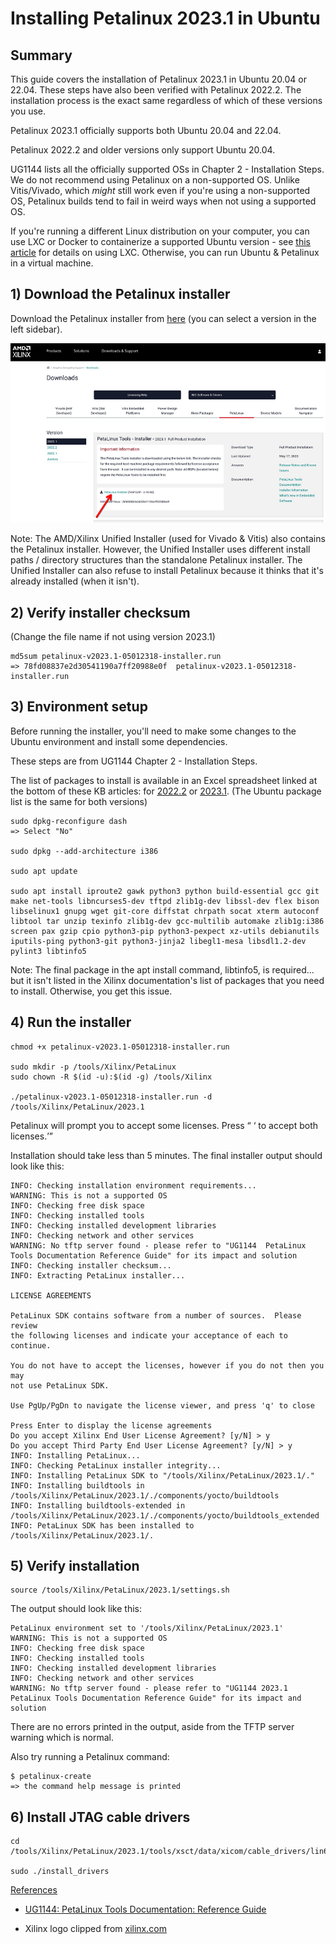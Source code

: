 # Installing Petalinux 2023.1 in Ubuntu

## **Summary**

This guide covers the installation of Petalinux 2023.1 in Ubuntu 20.04 or 22.04. These steps have also been verified with Petalinux 2022.2. The installation process is the exact same regardless of which of these versions you use.

Petalinux 2023.1 officially supports both Ubuntu 20.04 and 22.04.

Petalinux 2022.2 and older versions only support Ubuntu 20.04.

UG1144 lists all the officially supported OSs in Chapter 2 - Installation Steps. We do not recommend using Petalinux on a non-supported OS. Unlike Vitis/Vivado, which _might_ still work even if you're using a non-supported OS, Petalinux builds tend to fail in weird ways when not using a supported OS.

If you're running a different Linux distribution on your computer, you can use LXC or Docker to containerize a supported Ubuntu version - see [<u><span>this article</span></u>](https://www.css-techhelp.com/post/set-up-lxc-for-vitis-vivado-and-petalinux-development) for details on using LXC. Otherwise, you can run Ubuntu & Petalinux in a virtual machine.

## **1) Download the Petalinux installer**

Download the Petalinux installer from [<u><span>here</span></u>](https://www.xilinx.com/support/download/index.html/content/xilinx/en/downloadNav/embedded-design-tools.html) (you can select a version in the left sidebar).

![Download_petalinux_installer](Download_petalinux_installer.png)

Note: The AMD/Xilinx Unified Installer (used for Vivado & Vitis) also contains the Petalinux installer. However, the Unified Installer uses different install paths / directory structures than the standalone Petalinux installer. The Unified Installer can also refuse to install Petalinux because it thinks that it's already installed (when it isn't).

## **2) Verify installer checksum**

(Change the file name if not using version 2023.1)

```
md5sum petalinux-v2023.1-05012318-installer.run
=> 78fd08837e2d30541190a7ff20988e0f  petalinux-v2023.1-05012318-installer.run
```

## **3) Environment setup**

Before running the installer, you'll need to make some changes to the Ubuntu environment and install some dependencies.

These steps are from UG1144 Chapter 2 - Installation Steps.

The list of packages to install is available in an Excel spreadsheet linked at the bottom of these KB articles: for [<u><span>2022.2</span></u>](https://support.xilinx.com/s/article/000034483?language=en_US) or [<u><span>2023.1</span></u>](https://support.xilinx.com/s/article/000035006?language=en_US). (The Ubuntu package list is the same for both versions)

```
sudo dpkg-reconfigure dash
=> Select "No"

sudo dpkg --add-architecture i386

sudo apt update

sudo apt install iproute2 gawk python3 python build-essential gcc git make net-tools libncurses5-dev tftpd zlib1g-dev libssl-dev flex bison libselinux1 gnupg wget git-core diffstat chrpath socat xterm autoconf libtool tar unzip texinfo zlib1g-dev gcc-multilib automake zlib1g:i386 screen pax gzip cpio python3-pip python3-pexpect xz-utils debianutils iputils-ping python3-git python3-jinja2 libegl1-mesa libsdl1.2-dev pylint3 libtinfo5
```

Note: The final package in the apt install command, libtinfo5, is required... but it isn't listed in the Xilinx documentation's list of packages that you need to install. Otherwise, you get this issue.

## **4) Run the installer**

```
chmod +x petalinux-v2023.1-05012318-installer.run

sudo mkdir -p /tools/Xilinx/PetaLinux
sudo chown -R $(id -u):$(id -g) /tools/Xilinx

./petalinux-v2023.1-05012318-installer.run -d /tools/Xilinx/PetaLinux/2023.1
```

Petalinux will prompt you to accept some licenses. Press <Enter> <q> <y> <Enter> <q> <y> <Enter> to accept both licenses.

Installation should take less than 5 minutes. The final installer output should look like this:

```
INFO: Checking installation environment requirements...
WARNING: This is not a supported OS
INFO: Checking free disk space
INFO: Checking installed tools
INFO: Checking installed development libraries
INFO: Checking network and other services
WARNING: No tftp server found - please refer to "UG1144  PetaLinux Tools Documentation Reference Guide" for its impact and solution
INFO: Checking installer checksum...
INFO: Extracting PetaLinux installer...

LICENSE AGREEMENTS

PetaLinux SDK contains software from a number of sources.  Please review
the following licenses and indicate your acceptance of each to continue.

You do not have to accept the licenses, however if you do not then you may
not use PetaLinux SDK.

Use PgUp/PgDn to navigate the license viewer, and press 'q' to close

Press Enter to display the license agreements
Do you accept Xilinx End User License Agreement? [y/N] > y
Do you accept Third Party End User License Agreement? [y/N] > y
INFO: Installing PetaLinux...
INFO: Checking PetaLinux installer integrity...
INFO: Installing PetaLinux SDK to "/tools/Xilinx/PetaLinux/2023.1/."
INFO: Installing buildtools in /tools/Xilinx/PetaLinux/2023.1/./components/yocto/buildtools
INFO: Installing buildtools-extended in /tools/Xilinx/PetaLinux/2023.1/./components/yocto/buildtools_extended
INFO: PetaLinux SDK has been installed to /tools/Xilinx/PetaLinux/2023.1/.
```

## **5) Verify installation**

```
source /tools/Xilinx/PetaLinux/2023.1/settings.sh
```

The output should look like this:

```
PetaLinux environment set to '/tools/Xilinx/PetaLinux/2023.1'
WARNING: This is not a supported OS
INFO: Checking free disk space
INFO: Checking installed tools
INFO: Checking installed development libraries
INFO: Checking network and other services
WARNING: No tftp server found - please refer to "UG1144 2023.1 PetaLinux Tools Documentation Reference Guide" for its impact and solution
```

There are no errors printed in the output, aside from the TFTP server warning which is normal.

Also try running a Petalinux command:

```
$ petalinux-create
=> the command help message is printed
```

## 6) Install JTAG cable drivers

```
cd /tools/Xilinx/PetaLinux/2023.1/tools/xsct/data/xicom/cable_drivers/lin64/install_script

sudo ./install_drivers
```

<u><span>References</span></u>

-   [<u><span>UG1144: PetaLinux Tools Documentation: Reference Guide</span></u>](https://docs.xilinx.com/r/en-US/ug1144-petalinux-tools-reference-guide)
    
-   Xilinx logo clipped from [<u><span>xilinx.com</span></u>](http://xilinx.com/)